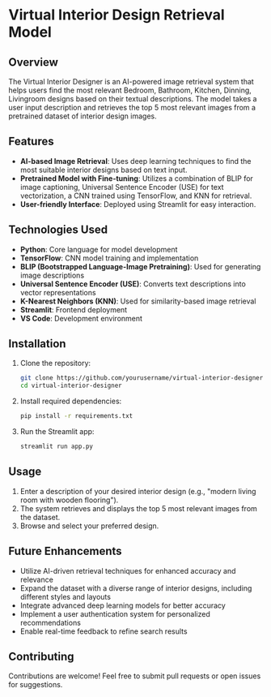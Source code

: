 # Virtual Interior Design Retrieval Model

## Overview
The Virtual Interior Designer is an AI-powered image retrieval system that helps users find the most relevant Bedroom, Bathroom, Kitchen, Dinning, Livingroom designs based on their textual descriptions. The model takes a user input description and retrieves the top 5 most relevant images from a pretrained dataset of interior design images.

## Features
- **AI-based Image Retrieval**: Uses deep learning techniques to find the most suitable interior designs based on text input.
- **Pretrained Model with Fine-tuning**: Utilizes a combination of BLIP for image captioning, Universal Sentence Encoder (USE) for text vectorization, a CNN trained using TensorFlow, and KNN for retrieval.
- **User-friendly Interface**: Deployed using Streamlit for easy interaction.

## Technologies Used
- **Python**: Core language for model development
- **TensorFlow**: CNN model training and implementation
- **BLIP (Bootstrapped Language-Image Pretraining)**: Used for generating image descriptions
- **Universal Sentence Encoder (USE)**: Converts text descriptions into vector representations
- **K-Nearest Neighbors (KNN)**: Used for similarity-based image retrieval
- **Streamlit**: Frontend deployment
- **VS Code**: Development environment

## Installation
1. Clone the repository:
   ```bash
   git clone https://github.com/yourusername/virtual-interior-designer.git
   cd virtual-interior-designer
   ```
2. Install required dependencies:
   ```bash
   pip install -r requirements.txt
   ```
3. Run the Streamlit app:
   ```bash
   streamlit run app.py
   ```

## Usage
1. Enter a description of your desired interior design (e.g., "modern living room with wooden flooring").
2. The system retrieves and displays the top 5 most relevant images from the dataset.
3. Browse and select your preferred design.

## Future Enhancements
- Utilize AI-driven retrieval techniques for enhanced accuracy and relevance
- Expand the dataset with a diverse range of interior designs, including different styles and layouts
- Integrate advanced deep learning models for better accuracy
- Implement a user authentication system for personalized recommendations
- Enable real-time feedback to refine search results

## Contributing
Contributions are welcome! Feel free to submit pull requests or open issues for suggestions.

